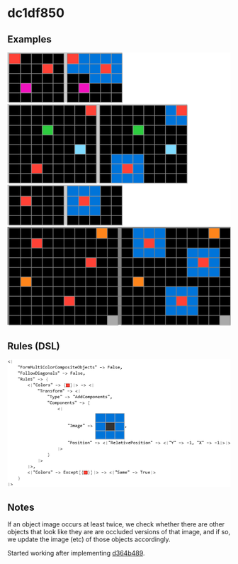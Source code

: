 # dc1df850

## Examples

![ARC examples for dc1df850](examples.png?raw=true)

## Rules (DSL)

![DSL rules for dc1df850](rules.png?raw=true)

## Notes
If an object image occurs at least twice, we check whether there are other objects that look like they are are occluded versions of that image, and if so, we update the image (etc) of those objects accordingly.

Started working after implementing [d364b489](https://github.com/dbigham/ARC/blob/main/TaskNotes/d364b489/notes.md).
